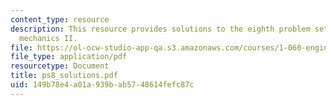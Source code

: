 ```yaml
---
content_type: resource
description: This resource provides solutions to the eighth problem set on engineering
  mechanics II.
file: https://ol-ocw-studio-app-qa.s3.amazonaws.com/courses/1-060-engineering-mechanics-ii-spring-2006/149b78e4a01a939bab5748614fefc87c_ps8_solutions.pdf
file_type: application/pdf
resourcetype: Document
title: ps8_solutions.pdf
uid: 149b78e4-a01a-939b-ab57-48614fefc87c
---
```

